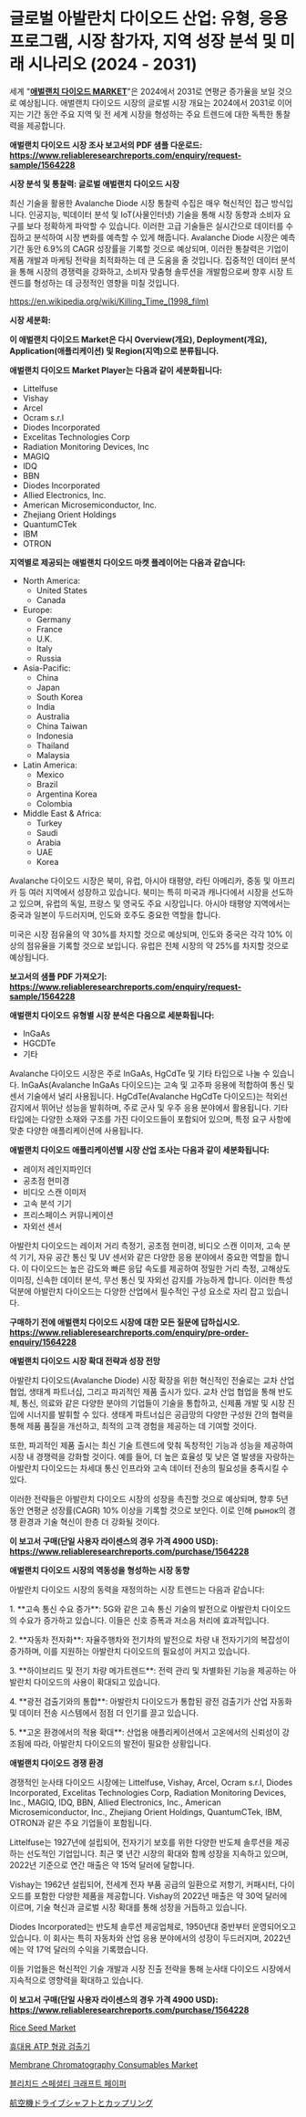 <p><h1>글로벌 아발란치 다이오드 산업: 유형, 응용 프로그램, 시장 참가자, 지역 성장 분석 및 미래 시나리오 (2024 - 2031)</h1></p><p>세계 "<strong><a href="https://www.reliableresearchreports.com/avalanche-diode-r1564228">애벌랜치 다이오드 MARKET</a></strong>"은 2024에서 2031로 연평균 증가율을 보일 것으로 예상됩니다. 애벌랜치 다이오드 시장의 글로벌 시장 개요는 2024에서 2031로 이어지는 기간 동안 주요 지역 및 전 세계 시장을 형성하는 주요 트렌드에 대한 독특한 통찰력을 제공합니다.</p>
<p><strong>애벌랜치 다이오드 시장 조사 보고서의 PDF 샘플 다운로드: <a href="https://www.reliableresearchreports.com/enquiry/request-sample/1564228">https://www.reliableresearchreports.com/enquiry/request-sample/1564228</a></strong></p>
<p><strong>시장 분석 및 통찰력: 글로벌 애벌랜치 다이오드 시장</strong></p>
<p><p>최신 기술을 활용한 Avalanche Diode 시장 통찰력 수집은 매우 혁신적인 접근 방식입니다. 인공지능, 빅데이터 분석 및 IoT(사물인터넷) 기술을 통해 시장 동향과 소비자 요구를 보다 정확하게 파악할 수 있습니다. 이러한 고급 기술들은 실시간으로 데이터를 수집하고 분석하여 시장 변화를 예측할 수 있게 해줍니다. Avalanche Diode 시장은 예측 기간 동안 6.9%의 CAGR 성장률을 기록할 것으로 예상되며, 이러한 통찰력은 기업이 제품 개발과 마케팅 전략을 최적화하는 데 큰 도움을 줄 것입니다. 집중적인 데이터 분석을 통해 시장의 경쟁력을 강화하고, 소비자 맞춤형 솔루션을 개발함으로써 향후 시장 트렌드를 형성하는 데 긍정적인 영향을 미칠 것입니다.</p></p>
<p><a href="%7CAUTHORITHY_DOMAIN_URL%7C">https://en.wikipedia.org/wiki/Killing_Time_(1998_film)</a></p>
<p><strong>시장 세분화:</strong></p>
<p><strong>이 애벌랜치 다이오드 Market은 다시 Overview(개요), Deployment(개요), Application(애플리케이션) 및 Region(지역)으로 분류됩니다.</strong></p>
<p><strong>애벌랜치 다이오드 Market Player는 다음과 같이 세분화됩니다:</strong></p>
<p><ul><li>Littelfuse</li><li>Vishay</li><li>Arcel</li><li>Ocram s.r.l</li><li>Diodes Incorporated</li><li>Excelitas Technologies Corp</li><li>Radiation Monitoring Devices, Inc</li><li>MAGIQ</li><li>IDQ</li><li>BBN</li><li>Diodes Incorporated</li><li>Allied Electronics, Inc.</li><li>American Microsemiconductor, Inc.</li><li>Zhejiang Orient Holdings</li><li>QuantumCTek</li><li>IBM</li><li>OTRON</li></ul></p>
<p><strong>지역별로 제공되는 애벌랜치 다이오드 마켓 플레이어는 다음과 같습니다:</strong></p>
<p><ul>
    <li>
        North America:
        <ul>
            <li>United States</li>
            <li>Canada</li>
        </ul>
    </li>
    <li>
        Europe:
        <ul>
            <li>Germany</li>
            <li>France</li>
            <li>U.K.</li>
            <li>Italy</li>
            <li>Russia</li>
        </ul>
    </li>
    <li>
        Asia-Pacific:
        <ul>
            <li>China</li>
            <li>Japan</li>
            <li>South Korea</li>
            <li>India</li>
            <li>Australia</li>
            <li>China Taiwan</li>
            <li>Indonesia</li>
            <li>Thailand</li>
            <li>Malaysia</li>
        </ul>
    </li>
    <li>
        Latin America:
        <ul>
            <li>Mexico</li>
            <li>Brazil</li>
            <li>Argentina Korea</li>
            <li>Colombia</li>
        </ul>
    </li>
    <li>
        Middle East & Africa:
        <ul>
            <li>Turkey</li>
            <li>Saudi</li>
            <li>Arabia</li>
            <li>UAE</li>
            <li>Korea</li>
        </ul>
    </li>
    </ul></p>
<p><p>Avalanche 다이오드 시장은 북미, 유럽, 아시아 태평양, 라틴 아메리카, 중동 및 아프리카 등 여러 지역에서 성장하고 있습니다. 북미는 특히 미국과 캐나다에서 시장을 선도하고 있으며, 유럽의 독일, 프랑스 및 영국도 주요 시장입니다. 아시아 태평양 지역에서는 중국과 일본이 두드러지며, 인도와 호주도 중요한 역할을 합니다. </p><p>미국은 시장 점유율의 약 30%를 차지할 것으로 예상되며, 인도와 중국은 각각 10% 이상의 점유율을 기록할 것으로 보입니다. 유럽은 전체 시장의 약 25%를 차지할 것으로 예상됩니다.</p></p>
<p><strong>보고서의 샘플 PDF 가져오기: <a href="https://www.reliableresearchreports.com/enquiry/request-sample/1564228">https://www.reliableresearchreports.com/enquiry/request-sample/1564228</a></strong></p>
<p><strong>애벌랜치 다이오드 유형별 시장 분석은 다음으로 세분화됩니다:</strong></p>
<p><ul><li>InGaAs</li><li>HGCDTe</li><li>기타</li></ul></p>
<p><p>Avalanche 다이오드 시장은 주로 InGaAs, HgCdTe 및 기타 타입으로 나눌 수 있습니다. InGaAs(Avalanche InGaAs 다이오드)는 고속 및 고주파 응용에 적합하여 통신 및 센서 기술에서 널리 사용됩니다. HgCdTe(Avalanche HgCdTe 다이오드)는 적외선 감지에서 뛰어난 성능을 발휘하며, 주로 군사 및 우주 응용 분야에서 활용됩니다. 기타 타입에는 다양한 소재와 구조를 가진 다이오드들이 포함되어 있으며, 특정 요구 사항에 맞춘 다양한 애플리케이션에 사용됩니다.</p></p>
<p><strong>애벌랜치 다이오드 애플리케이션별 시장 산업 조사는 다음과 같이 세분화됩니다:</strong></p>
<p><ul><li>레이저 레인지파인더</li><li>공초점 현미경</li><li>비디오 스캔 이미저</li><li>고속 분석 기기</li><li>프리스페이스 커뮤니케이션</li><li>자외선 센서</li></ul></p>
<p><p>아발란치 다이오드는 레이저 거리 측정기, 공초점 현미경, 비디오 스캔 이미저, 고속 분석 기기, 자유 공간 통신 및 UV 센서와 같은 다양한 응용 분야에서 중요한 역할을 합니다. 이 다이오드는 높은 감도와 빠른 응답 속도를 제공하여 정밀한 거리 측정, 고해상도 이미징, 신속한 데이터 분석, 무선 통신 및 자외선 감지를 가능하게 합니다. 이러한 특성 덕분에 아발란치 다이오드는 다양한 산업에서 필수적인 구성 요소로 자리 잡고 있습니다.</p></p>
<p><strong>구매하기 전에 애벌랜치 다이오드 시장에 대한 모든 질문에 답하십시오. <a href="https://www.reliableresearchreports.com/enquiry/pre-order-enquiry/1564228">https://www.reliableresearchreports.com/enquiry/pre-order-enquiry/1564228</a></strong></p>
<p><strong>애벌랜치 다이오드 시장 확대 전략과 성장 전망</strong></p>
<p><p>아발란치 다이오드(Avalanche Diode) 시장 확장을 위한 혁신적인 전술로는 교차 산업 협업, 생태계 파트너십, 그리고 파괴적인 제품 출시가 있다. 교차 산업 협업을 통해 반도체, 통신, 의료와 같은 다양한 분야의 기업들이 기술을 통합하고, 신제품 개발 및 시장 진입에 시너지를 발휘할 수 있다. 생태계 파트너십은 공급망의 다양한 구성원 간의 협력을 통해 제품 품질을 개선하고, 최적의 고객 경험을 제공하는 데 기여할 것이다.</p><p>또한, 파괴적인 제품 출시는 최신 기술 트렌드에 맞춰 독창적인 기능과 성능을 제공하여 시장 내 경쟁력을 강화할 것이다. 예를 들어, 더 높은 효율성 및 낮은 열 발생을 자랑하는 아발란치 다이오드는 차세대 통신 인프라와 고속 데이터 전송의 필요성을 충족시킬 수 있다.</p><p>이러한 전략들은 아발란치 다이오드 시장의 성장을 촉진할 것으로 예상되며, 향후 5년 동안 연평균 성장률(CAGR) 10% 이상을 기록할 것으로 보인다. 이로 인해 рынок의 경쟁 환경과 기술 혁신이 한층 더 강화될 것이다.</p></p>
<p><strong>이 보고서 구매(단일 사용자 라이센스의 경우 가격 4900 USD): <a href="https://www.reliableresearchreports.com/purchase/1564228">https://www.reliableresearchreports.com/purchase/1564228</a></strong></p>
<p><strong>애벌랜치 다이오드 시장의 역동성을 형성하는 시장 동향</strong></p>
<p><p>아발란치 다이오드 시장의 동력을 재정의하는 시장 트렌드는 다음과 같습니다:</p><p>1. **고속 통신 수요 증가**: 5G와 같은 고속 통신 기술의 발전으로 아발란치 다이오드의 수요가 증가하고 있습니다. 이들은 신호 증폭과 저소음 처리에 효과적입니다.</p><p>2. **자동차 전자화**: 자율주행차와 전기차의 발전으로 차량 내 전자기기의 복잡성이 증가하며, 이를 지원하는 아발란치 다이오드의 필요성이 커지고 있습니다.</p><p>3. **하이브리드 및 전기 차량 메가트렌드**: 전력 관리 및 차별화된 기능을 제공하는 아발란치 다이오드의 사용이 확대되고 있습니다.</p><p>4. **광전 검출기와의 통합**: 아발란치 다이오드가 통합된 광전 검출기가 산업 자동화 및 데이터 전송 시스템에서 점점 더 인기를 끌고 있습니다.</p><p>5. **고온 환경에서의 적용 확대**: 산업용 애플리케이션에서 고온에서의 신뢰성이 강조됨에 따라, 아발란치 다이오드의 발전이 필요한 상황입니다.</p></p>
<p><strong>애벌랜치 다이오드 경쟁 환경</strong></p>
<p><p>경쟁적인 눈사태 다이오드 시장에는 Littelfuse, Vishay, Arcel, Ocram s.r.l, Diodes Incorporated, Excelitas Technologies Corp, Radiation Monitoring Devices, Inc., MAGIQ, IDQ, BBN, Allied Electronics, Inc., American Microsemiconductor, Inc., Zhejiang Orient Holdings, QuantumCTek, IBM, OTRON과 같은 주요 기업들이 포함됩니다.</p><p>Littelfuse는 1927년에 설립되어, 전자기기 보호를 위한 다양한 반도체 솔루션을 제공하는 선도적인 기업입니다. 최근 몇 년간 시장의 확대와 함께 성장을 지속하고 있으며, 2022년 기준으로 연간 매출은 약 15억 달러에 달합니다.</p><p>Vishay는 1962년 설립되어, 전세계 전자 부품 공급의 일환으로 저항기, 커패시터, 다이오드를 포함한 다양한 제품을 제공합니다. Vishay의 2022년 매출은 약 30억 달러에 이르며, 기술 혁신과 글로벌 시장 확대를 통해 성장을 거듭하고 있습니다.</p><p>Diodes Incorporated는 반도체 솔루션 제공업체로, 1950년대 중반부터 운영되어오고 있습니다. 이 회사는 특히 자동차와 산업 응용 분야에서의 성장이 두드러지며, 2022년에는 약 17억 달러의 수익을 기록했습니다.</p><p>이들 기업들은 혁신적인 기술 개발과 시장 진출 전략을 통해 눈사태 다이오드 시장에서 지속적으로 영향력을 확대하고 있습니다.</p></p>
<p><strong>이 보고서 구매(단일 사용자 라이센스의 경우 가격 4900 USD): <a href="https://www.reliableresearchreports.com/purchase/1564228">https://www.reliableresearchreports.com/purchase/1564228</a></strong></p>
<p><p><a href="https://www.linkedin.com/pulse/rice-seed-market-share-analysis-growth-trends-forecasts-anoie?trackingId=ogHl2s80TtO2G1kMPsHJ%2Fw%3D%3D">Rice Seed Market</a></p><p><a href="https://medium.com/@iansanftyord09878/handheld-atp-fluorescence-detectors-market-%EC%9D%98-%EA%B8%80%EB%A1%9C%EB%B2%8C-%EC%8B%9C%EC%9E%A5-%EA%B0%9C%EC%9A%94%EB%8A%94-%EC%A0%84-%EC%84%B8%EA%B3%84-%EB%B0%8F-%EC%A3%BC%EC%9A%94-%EC%8B%9C%EC%9E%A5%EC%9D%98-%EC%82%B0%EC%97%85%EC%97%90-%EC%98%81%ED%96%A5%EC%9D%84-%EB%AF%B8%EC%B9%98%EB%8A%94-%EC%A3%BC%EC%9A%94-%ED%8A%B8%EB%A0%8C%EB%93%9C%EC%97%90-%EB%8C%80%ED%95%9C-%EB%8F%85%ED%8A%B9%ED%95%9C-e0907e4321ea?postPublishedType=initial">휴대용 ATP 형광 검출기</a></p><p><a href="https://github.com/abbislposival/Market-Research-Report-List-1/blob/main/membrane-chromatography-consumables-market.md">Membrane Chromatography Consumables Market</a></p><p><a href="https://medium.com/@christorpherpfannerstill5436/%EC%84%B8%EA%B3%84-bleached-speciality-kraft-papers-market-%EC%9D%80-2024%EC%97%90%EC%84%9C-2031%EB%A1%9C-%EC%97%B0%ED%8F%89%EA%B7%A0-%EC%A6%9D%EA%B0%80%EC%9C%A8%EC%9D%84-%EB%B3%B4%EC%9D%BC-%EA%B2%83%EC%9C%BC%EB%A1%9C-%EC%98%88%EC%83%81%EB%90%A9%EB%8B%88%EB%8B%A4-69b81a0f6194?postPublishedType=initial">블리치드 스페셜티 크래프트 페이퍼</a></p><p><a href="https://medium.com/@samleite85/aircraft-drive-shaft-and-couplings-c978fa6fad68?postPublishedType=initial">航空機ドライブシャフトとカップリング</a></p></p>